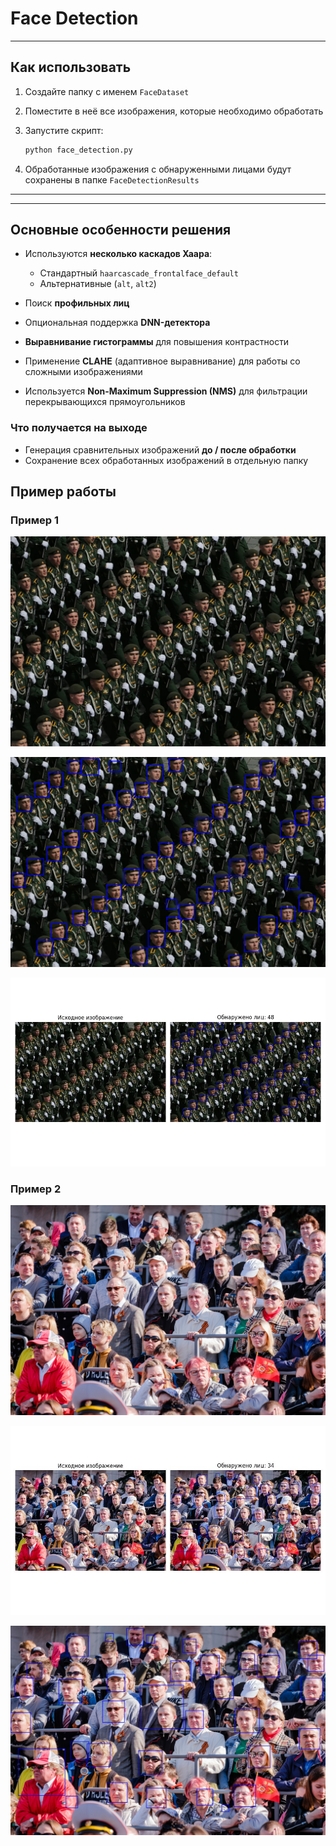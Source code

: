 # Face Detection
---

## Как использовать

1. Создайте папку с именем `FaceDataset`
2. Поместите в неё все изображения, которые необходимо обработать
3. Запустите скрипт:

   ```bash
   python face_detection.py
   ```
4. Обработанные изображения с обнаруженными лицами будут сохранены в папке `FaceDetectionResults`

---

---

## Основные особенности решения

* Используются **несколько каскадов Хаара**:

  * Стандартный `haarcascade_frontalface_default`
  * Альтернативные (`alt`, `alt2`)
* Поиск **профильных лиц**
* Опциональная поддержка **DNN-детектора** 

* **Выравнивание гистограммы** для повышения контрастности
* Применение **CLAHE** (адаптивное выравнивание) для работы со сложными изображениями


* Используется **Non-Maximum Suppression (NMS)** для фильтрации перекрывающихся прямоугольников


### Что получается на выходе

* Генерация сравнительных изображений **до / после обработки**
* Сохранение всех обработанных изображений в отдельную папку


## Пример работы


### Пример 1

![Фотография, где необходимо подсчитать количесвто лиц](FaceDataset/MilitaryParade.webp)

![Результат работы в сравнении](https://github.com/rudessa/FaceDetection/blob/main/FaceDetectionResults/result_MilitaryParade.webp)

![.](https://github.com/rudessa/FaceDetection/blob/main/FaceDetectionResults/comparison_MilitaryParade.webp)





### Пример 2

![Фотография, где необходимо подсчитать количесвто лиц](FaceDataset/audience.jpg)

![.](https://github.com/rudessa/FaceDetection/blob/main/FaceDetectionResults/comparison_audience.jpg)

![Результат работы в сравнении](https://github.com/rudessa/FaceDetection/blob/main/FaceDetectionResults/result_audience.jpg)

